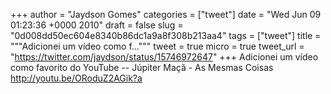 
+++
author = "Jaydson Gomes"
categories = ["tweet"]
date = "Wed Jun 09 01:23:36 +0000 2010"
draft = false
slug = "0d008dd50ec604e8340b86dc1a9a8f308b213aa4"
tags = ["tweet"]
title = """Adicionei um vídeo como f..."""
tweet = true
micro = true
tweet_url = "https://twitter.com/jaydson/status/15746972647"
+++
Adicionei um vídeo como favorito do YouTube -- Júpiter Maçã - As Mesmas Coisas http://youtu.be/ORoduZ2AGik?a
